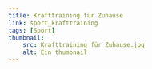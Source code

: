```yaml
---
title: Krafttraining für Zuhause
link: sport_krafttraining
tags: [Sport]
thumbnail: 
    src: Krafttraining für Zuhause.jpg
    alt: Ein thumbnail
---
```



  <a href="/pdf/18_koerperkraft(0)"></a>
  <a href="/pdf/18_koerperkraft(1)"></a>
  <a href="/pdf/18_koerperkraft(2)"></a> 
  <a href="/pdf/18_koerperkraft(3)"></a> 
  <a href="/pdf/18_koerperkraft(4)"></a>
  <a href="/pdf/18_koerperkraft(5)"></a>
  <a href="/pdf/18_koerperkraft(6)"></a>
  <a href="/pdf/18_koerperkraft(7)"></a>
  <a href="/pdf/18_koerperkraft(8)"></a>
  <a href="/pdf/18_koerperkraft(9)"></a>
  <a href="/pdf/18_koerperkraft(10)"></a>
  <a href="/pdf/18_koerperkraft(11)"></a>
  <a href="/pdf/18_koerperkraft(12)"></a>
  <a href="/pdf/18_koerperkraft(13)"></a>
  <a href="/pdf/18_koerperkraft(14)"></a>
  <a href="/pdf/18_koerperkraft(15)"></a>
  <a href="/pdf/18_koerperkraft(16)"></a>
  <a href="/pdf/18_koerperkraft(17)"></a>
  <a href="/pdf/18_koerperkraft(18)"></a>
  <a href="/pdf/18_koerperkraft(19)"></a>
  <a href="/pdf/18_koerperkraft(20)"></a>
  
